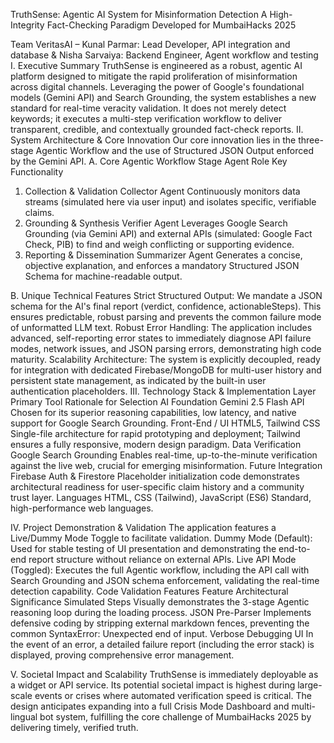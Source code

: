 TruthSense: Agentic AI System for Misinformation Detection
A High-Integrity Fact-Checking Paradigm
Developed for MumbaiHacks 2025

Team VeritasAI – Kunal Parmar: Lead Developer, API integration and database & Nisha Sarvaiya: Backend Engineer, Agent workflow and testing
I. Executive Summary
TruthSense is engineered as a robust, agentic AI platform designed to mitigate the rapid proliferation of misinformation across digital channels. Leveraging the power of Google's foundational models (Gemini API) and Search Grounding, the system establishes a new standard for real-time veracity validation. It does not merely detect keywords; it executes a multi-step verification workflow to deliver transparent, credible, and contextually grounded fact-check reports.
II. System Architecture & Core Innovation
Our core innovation lies in the three-stage Agentic Workflow and the use of Structured JSON Output enforced by the Gemini API.
A. Core Agentic Workflow
Stage
Agent Role
Key Functionality
1. Collection & Validation
Collector Agent
Continuously monitors data streams (simulated here via user input) and isolates specific, verifiable claims.
2. Grounding & Synthesis
Verifier Agent
Leverages Google Search Grounding (via Gemini API) and external APIs (simulated: Google Fact Check, PIB) to find and weigh conflicting or supporting evidence.
3. Reporting & Dissemination
Summarizer Agent
Generates a concise, objective explanation, and enforces a mandatory Structured JSON Schema for machine-readable output.

B. Unique Technical Features
Strict Structured Output: We mandate a JSON schema for the AI's final report (verdict, confidence, actionableSteps). This ensures predictable, robust parsing and prevents the common failure mode of unformatted LLM text.
Robust Error Handling: The application includes advanced, self-reporting error states to immediately diagnose API failure modes, network issues, and JSON parsing errors, demonstrating high code maturity.
Scalability Architecture: The system is explicitly decoupled, ready for integration with dedicated Firebase/MongoDB for multi-user history and persistent state management, as indicated by the built-in user authentication placeholders.
III. Technology Stack & Implementation
Layer
Primary Tool
Rationale for Selection
AI Foundation
Gemini 2.5 Flash API
Chosen for its superior reasoning capabilities, low latency, and native support for Google Search Grounding.
Front-End / UI
HTML5, Tailwind CSS
Single-file architecture for rapid prototyping and deployment; Tailwind ensures a fully responsive, modern design paradigm.
Data Verification
Google Search Grounding
Enables real-time, up-to-the-minute verification against the live web, crucial for emerging misinformation.
Future Integration
Firebase Auth & Firestore
Placeholder initialization code demonstrates architectural readiness for user-specific claim history and a community trust layer.
Languages
HTML, CSS (Tailwind), JavaScript (ES6)
Standard, high-performance web languages.

IV. Project Demonstration & Validation
The application features a Live/Dummy Mode Toggle to facilitate validation.
Dummy Mode (Default): Used for stable testing of UI presentation and demonstrating the end-to-end report structure without reliance on external APIs.
Live API Mode (Toggled): Executes the full Agentic workflow, including the API call with Search Grounding and JSON schema enforcement, validating the real-time detection capability.
Code Validation Features
Feature
Architectural Significance
Simulated Steps
Visually demonstrates the 3-stage Agentic reasoning loop during the loading process.
JSON Pre-Parser
Implements defensive coding by stripping external markdown fences, preventing the common SyntaxError: Unexpected end of input.
Verbose Debugging UI
In the event of an error, a detailed failure report (including the error stack) is displayed, proving comprehensive error management.

V. Societal Impact and Scalability
TruthSense is immediately deployable as a widget or API service. Its potential societal impact is highest during large-scale events or crises where automated verification speed is critical. The design anticipates expanding into a full Crisis Mode Dashboard and multi-lingual bot system, fulfilling the core challenge of MumbaiHacks 2025 by delivering timely, verified truth.
